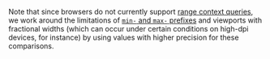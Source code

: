 Note that since browsers do not currently support [range context queries](https://www.w3.org/TR/mediaqueries-4#range-context), we work around the limitations of [`min-` and `max-` prefixes](https://www.w3.org/TR/mediaqueries-4#mq-min-max) and viewports with fractional widths (which can occur under certain conditions on high-dpi devices, for instance) by using values with higher precision for these comparisons.
